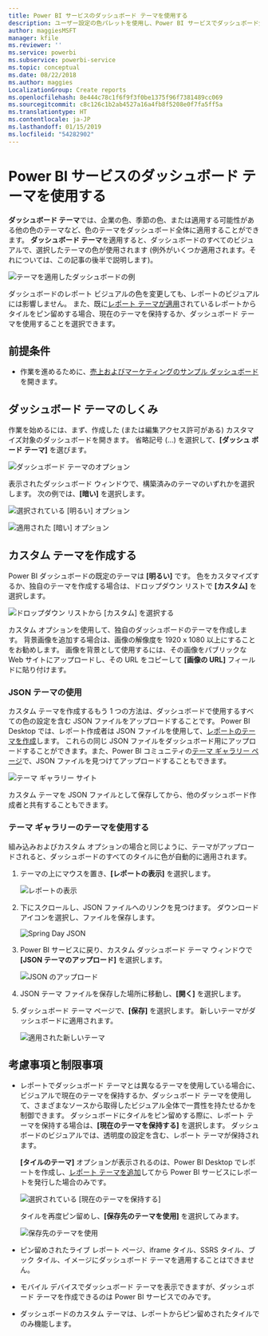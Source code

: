 ```yaml
---
title: Power BI サービスのダッシュボード テーマを使用する
description: ユーザー設定の色パレットを使用し、Power BI サービスでダッシュボード全体に適用する方法について説明します
author: maggiesMSFT
manager: kfile
ms.reviewer: ''
ms.service: powerbi
ms.subservice: powerbi-service
ms.topic: conceptual
ms.date: 08/22/2018
ms.author: maggies
LocalizationGroup: Create reports
ms.openlocfilehash: 8e444c78c1f6f9f3f0be1375f96f7381489cc069
ms.sourcegitcommit: c8c126c1b2ab4527a16a4fb8f5208e0f7fa5ff5a
ms.translationtype: HT
ms.contentlocale: ja-JP
ms.lasthandoff: 01/15/2019
ms.locfileid: "54282902"
---
```

# <a name="use-dashboard-themes-in-power-bi-service"></a>Power BI サービスのダッシュボード テーマを使用する
**ダッシュボード テーマ**では、企業の色、季節の色、または適用する可能性がある他の色のテーマなど、色のテーマをダッシュボード全体に適用することができます。 **ダッシュボード テーマ**を適用すると、ダッシュボードのすべてのビジュアルで、選択したテーマの色が使用されます (例外がいくつか適用されます。それについては、この記事の後半で説明します)。

![テーマを適用したダッシュボードの例](media/service-dashboard-themes/power-bi-full-dashboard-theme.png)

ダッシュボードのレポート ビジュアルの色を変更しても、レポートのビジュアルには影響しません。 また、既に[レポート テーマが適用](desktop-report-themes.md)されているレポートからタイルをピン留めする場合、現在のテーマを保持するか、ダッシュボード テーマを使用することを選択できます。


## <a name="prerequisites"></a>前提条件
* 作業を進めるために、[売上およびマーケティングのサンプル ダッシュボード](sample-datasets.md)を開きます。


## <a name="how-dashboard-themes-work"></a>ダッシュボード テーマのしくみ
作業を始めるには、まず、作成した (または編集アクセス許可がある) カスタマイズ対象のダッシュボードを開きます。 省略記号 (...) を選択して、**[ダッシュ ボード テーマ]** を選びます。 

![ダッシュボード テーマのオプション](media/service-dashboard-themes/power-bi-dashboard-theme.png)

表示されたダッシュボード ウィンドウで、構築済みのテーマのいずれかを選択します。  次の例では、**[暗い]** を選択します。

![選択されている [明るい] オプション](media/service-dashboard-themes/power-bi-theme-menu.png)

![適用された [暗い] オプション](media/service-dashboard-themes/power-bi-theme-dark.png)

## <a name="create-a-custom-theme"></a>カスタム テーマを作成する

Power BI ダッシュボードの既定のテーマは **[明るい]** です。 色をカスタマイズするか、独自のテーマを作成する場合は、ドロップダウン リストで **[カスタム]** を選択します。 

![ドロップダウン リストから [カスタム] を選択する](media/service-dashboard-themes/power-bi-theme-custom.png)

カスタム オプションを使用して、独自のダッシュボードのテーマを作成します。 背景画像を追加する場合は、画像の解像度を 1920 x 1080 以上にすることをお勧めします。 画像を背景として使用するには、その画像をパブリックな Web サイトにアップロードし、その URL をコピーして **[画像の URL]** フィールドに貼り付けます。 

### <a name="using-json-themes"></a>JSON テーマの使用
カスタム テーマを作成するもう 1 つの方法は、ダッシュボードで使用するすべての色の設定を含む JSON ファイルをアップロードすることです。 Power BI Desktop では、レポート作成者は JSON ファイルを使用して、[レポートのテーマを作成](desktop-report-themes.md)します。 これらの同じ JSON ファイルをダッシュボード用にアップロードすることができます。また、Power BI コミュニティの[テーマ ギャラリー ページ](https://community.powerbi.com/t5/Themes-Gallery/bd-p/ThemesGallery)で、JSON ファイルを見つけてアップロードすることもできます。 

![テーマ ギャラリー サイト](media/service-dashboard-themes/power-bi-theme-gallery.png)

カスタム テーマを JSON ファイルとして保存してから、他のダッシュボード作成者と共有することもできます。 

### <a name="use-a-theme-from-the-theme-gallery"></a>テーマ ギャラリーのテーマを使用する

組み込みおよびカスタム オプションの場合と同じように、テーマがアップロードされると、ダッシュボードのすべてのタイルに色が自動的に適用されます。 

1. テーマの上にマウスを置き、**[レポートの表示]** を選択します。

    ![レポートの表示](media/service-dashboard-themes/power-bi-choose-theme.png)

2. 下にスクロールし、JSON ファイルへのリンクを見つけます。  ダウンロード アイコンを選択し、ファイルを保存します。

    ![Spring Day JSON](media/service-dashboard-themes/power-bi-theme-json.png)

3. Power BI サービスに戻り、カスタム ダッシュボード テーマ ウィンドウで **[JSON テーマのアップロード]** を選択します。

    ![JSON のアップロード](media/service-dashboard-themes/power-bi-upload-theme.png)

4. JSON テーマ ファイルを保存した場所に移動し、**[開く]** を選択します。

5. ダッシュボード テーマ ページで、**[保存]** を選択します。 新しいテーマがダッシュボードに適用されます。

    ![適用された新しいテーマ](media/service-dashboard-themes/power-bi-json.png)

## <a name="considerations-and-limitations"></a>考慮事項と制限事項

* レポートでダッシュボード テーマとは異なるテーマを使用している場合に、ビジュアルで現在のテーマを保持するか、ダッシュボード テーマを使用して、さまざまなソースから取得したビジュアル全体で一貫性を持たせるかを制御できます。 ダッシュボードにタイルをピン留めする際に、レポート テーマを保持する場合は、**[現在のテーマを保持する]** を選択します。 ダッシュボードのビジュアルでは、透明度の設定を含む、レポート テーマが保持されます。 

    **[タイルのテーマ]** オプションが表示されるのは、Power BI Desktop でレポートを作成し、[レポート テーマを追加](desktop-report-themes.md)してから Power BI サービスにレポートを発行した場合のみです。 

    ![選択されている [現在のテーマを保持する]](media/service-dashboard-themes/power-bi-keep-current.png)

    タイルを再度ピン留めし、**[保存先のテーマを使用]** を選択してみます。

    ![保存先のテーマを使用](media/service-dashboard-themes/power-bi-use-destination.png)

* ピン留めされたライブ レポート ページ、iframe タイル、SSRS タイル、ブック タイル、イメージにダッシュボード テーマを適用することはできません。
* モバイル デバイスでダッシュボード テーマを表示できますが、ダッシュボード テーマを作成できるのは Power BI サービスでのみです。 
* ダッシュボードのカスタム テーマは、レポートからピン留めされたタイルでのみ機能します。 

